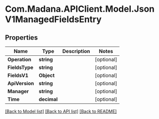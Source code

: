 
# Com.Madana.APIClient.Model.JsonV1ManagedFieldsEntry

## Properties

Name | Type | Description | Notes
------------ | ------------- | ------------- | -------------
**Operation** | **string** |  | [optional] 
**FieldsType** | **string** |  | [optional] 
**FieldsV1** | **Object** |  | [optional] 
**ApiVersion** | **string** |  | [optional] 
**Manager** | **string** |  | [optional] 
**Time** | **decimal** |  | [optional] 

[[Back to Model list]](../README.md#documentation-for-models)
[[Back to API list]](../README.md#documentation-for-api-endpoints)
[[Back to README]](../README.md)

